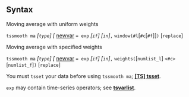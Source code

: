 ## Syntax

Moving average with uniform weights

`tssmooth ma` _\[`type`\] \[_
[newvar](http://www.stata.com/help.cgi?newvar)
`= exp` _\[`if`\] \[`in`\]_`,`
`window(#l`\[`#c`\[`#f`\]\]`)` \[`replace`\]

Moving average with specified weights

`tssmooth ma` _\[`type`\] \[_
[newvar](http://www.stata.com/help.cgi?newvar)
`= exp` _\[`if`\] \[`in`\]_`,`
`weights(`\[`numlist_l`\] `<#c>` \[`numlist_f`\]`)` \[`replace`\]

You must `tsset` your data before using `tssmooth ma`;
[<strong>[TS] tsset</strong>](http://www.stata.com/help.cgi?tsset).

`exp` may contain time-series operators; see
[<strong>tsvarlist</strong>](http://www.stata.com/help.cgi?tsvarlist).
